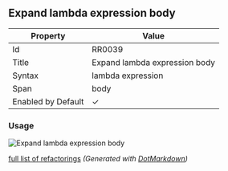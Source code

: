## Expand lambda expression body

| Property           | Value                         |
| ------------------ | ----------------------------- |
| Id                 | RR0039                        |
| Title              | Expand lambda expression body |
| Syntax             | lambda expression             |
| Span               | body                          |
| Enabled by Default | &#x2713;                      |

### Usage

![Expand lambda expression body](../../images/refactorings/ExpandLambdaExpressionBody.png)

[full list of refactorings](Refactorings.md)
*\(Generated with [DotMarkdown](http://github.com/JosefPihrt/DotMarkdown)\)*